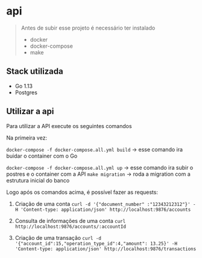 # api



>Antes de subir esse projeto é necessário ter instalado
>- docker 
>- docker-compose
>- make


## Stack utilizada
- Go 1.13
- Postgres 

## Utilizar a api
Para utilizar a API execute os seguintes comandos

Na primeira vez:

```docker-compose -f docker-compose.all.yml build```  -> esse comando ira buidar o container com o Go

``` docker-compose -f docker-compose.all.yml up ``` ->  esse comando ira subir o postres e o container com a API
``` make migration ``` -> roda a migration com a estrutura inicial do banco

Logo após os comandos acima, é possível fazer as requests:

1. Criação de uma conta
```curl -d '{"document_number" :"12343212312"}' -H 'Content-type: application/json' http://localhost:9876/accounts```  

2. Consulta de informações de uma conta
```curl http://localhost:9876/accounts/:accountId```

3. Criação de uma transação
```curl -d '{"account_id":15,"operation_type_id":4,"amount": 13.25}' -H 'Content-type: application/json' http://localhost:9876/transactions ```

